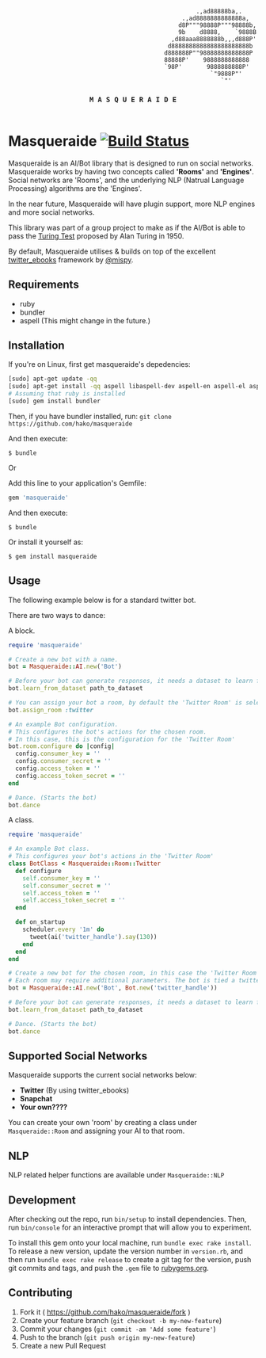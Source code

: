 ```
											         .,ad88888ba,.
											     .,ad8888888888888a,
											    d8P"""98888P"""98888b,
											    9b    d8888,    `9888B
											  ,d88aaa8888888b,,,d888P'
											 d8888888888888888888888b
											d888888P""98888888888888P
											88888P'    9888888888888
											`98P'       9888888888P'
											             `"9888P"'
											                `"'
```

<h3 align="center">
  <code>M A S Q U E R <b>A I</b> D E</code>
  <br><br>
</h3>

# Masqueraide [![Build Status](https://travis-ci.com/hako/masqueraide.svg?token=bJfam1KHVz8SidpzxUbF&branch=master)](https://travis-ci.com/hako/masqueraide)

Masqueraide is an AI/Bot library that is designed to run on social networks. Masqueraide works by having two concepts called **'Rooms'** and **'Engines'**. Social networks are 'Rooms', and the underlying NLP (Natrual Language Processing) algorithms are the 'Engines'.

In the near future, Masqueraide will have plugin support, more NLP engines and more social networks.

This library was part of a group project to make as if the AI/Bot is able to pass the [Turing Test](https://en.wikipedia.org/wiki/Turing_test) proposed by Alan Turing in 1950.

By default, Masqueraide utilises & builds on top of the excellent [twitter_ebooks](https://github.com/mispy/twitter_ebooks) framework by [@mispy](http://github.com/mispy).


## Requirements

+ ruby
+ bundler
+ aspell (This might change in the future.)

## Installation

If you're on Linux, first get masqueraide's depedencies:

```sh
[sudo] apt-get update -qq
[sudo] apt-get install -qq aspell libaspell-dev aspell-en aspell-el aspell-nl
# Assuming that ruby is installed
[sudo] gem install bundler
```

Then, if you have bundler installed, run:
`git clone https://github.com/hako/masqueraide`

And then execute:

    $ bundle
	
Or

Add this line to your application's Gemfile:

```ruby
gem 'masqueraide'
```

And then execute:

    $ bundle

Or install it yourself as:

    $ gem install masqueraide

## Usage

The following example below is for a standard twitter bot.

There are two ways to dance:

A block.

```ruby
require 'masqueraide'

# Create a new bot with a name.
bot = Masqueraide::AI.new('Bot')

# Before your bot can generate responses, it needs a dataset to learn from.
bot.learn_from_dataset path_to_dataset

# You can assign your bot a room, by default the 'Twitter Room' is selected.
bot.assign_room :twitter

# An example Bot configuration.
# This configures the bot's actions for the chosen room.
# In this case, this is the configuration for the 'Twitter Room'
bot.room.configure do |config|
  config.consumer_key = ''
  config.consumer_secret = ''
  config.access_token = ''
  config.access_token_secret = ''
end

# Dance. (Starts the bot)
bot.dance
```

A class.

```ruby
require 'masqueraide'

# An example Bot class.
# This configures your bot's actions in the 'Twitter Room'
class BotClass < Masqueraide::Room::Twitter
  def configure
    self.consumer_key = ''
    self.consumer_secret = ''
    self.access_token = ''
    self.access_token_secret = ''
  end

  def on_startup
    scheduler.every '1m' do
      tweet(ai('twitter_handle').say(130))
    end
  end
end

# Create a new bot for the chosen room, in this case the 'Twitter Room'
# Each room may require additional parameters. The bot is tied a twitter handle.
bot = Masqueraide::AI.new('Bot', Bot.new('twitter_handle'))

# Before your bot can generate responses, it needs a dataset to learn from.
bot.learn_from_dataset path_to_dataset

# Dance. (Starts the bot)
bot.dance
```

## Supported Social Networks

Masqueraide supports the current social networks below:

+ **Twitter** (By using twitter_ebooks)
+ **Snapchat**
+ **Your own????**

You can create your own 'room' by creating a class under `Masqueraide::Room` and assigning your AI to that room.

## NLP

NLP related helper functions are available under `Masqueraide::NLP`

## Development

After checking out the repo, run `bin/setup` to install dependencies. Then, run `bin/console` for an interactive prompt that will allow you to experiment.

To install this gem onto your local machine, run `bundle exec rake install`. To release a new version, update the version number in `version.rb`, and then run `bundle exec rake release` to create a git tag for the version, push git commits and tags, and push the `.gem` file to [rubygems.org](https://rubygems.org).

## Contributing

1. Fork it ( https://github.com/hako/masqueraide/fork )
2. Create your feature branch (`git checkout -b my-new-feature`)
3. Commit your changes (`git commit -am 'Add some feature'`)
4. Push to the branch (`git push origin my-new-feature`)
5. Create a new Pull Request
